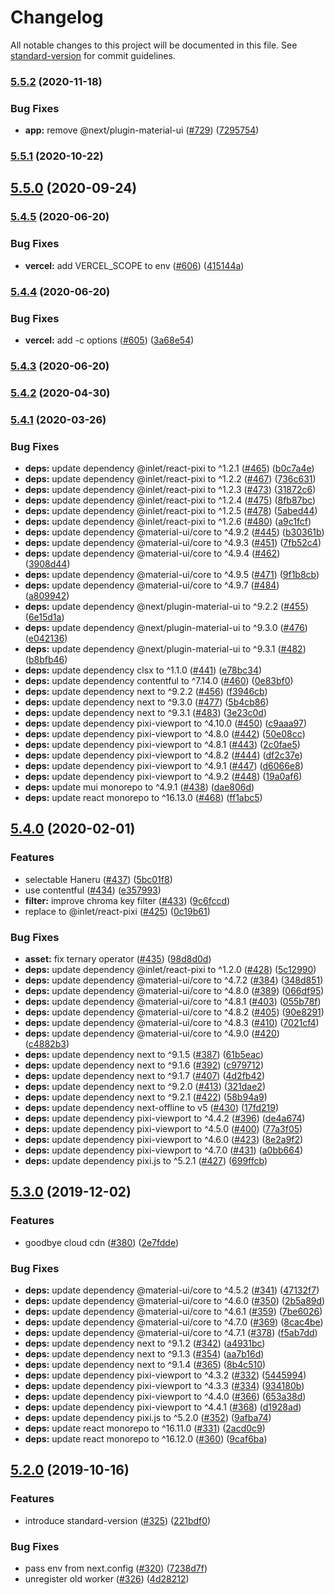 # Changelog

All notable changes to this project will be documented in this file. See [standard-version](https://github.com/conventional-changelog/standard-version) for commit guidelines.

### [5.5.2](https://github.com/inabagumi/neru-camera/compare/v5.5.1...v5.5.2) (2020-11-18)


### Bug Fixes

* **app:** remove @next/plugin-material-ui ([#729](https://github.com/inabagumi/neru-camera/issues/729)) ([7295754](https://github.com/inabagumi/neru-camera/commit/72957547c025da6d6d35b15ca9826bc99ab1d9b3))

### [5.5.1](https://github.com/inabagumi/neru-camera/compare/v5.5.0...v5.5.1) (2020-10-22)

## [5.5.0](https://github.com/inabagumi/neru-camera/compare/v5.4.5...v5.5.0) (2020-09-24)

### [5.4.5](https://github.com/inabagumi/neru-camera/compare/v5.4.4...v5.4.5) (2020-06-20)


### Bug Fixes

* **vercel:** add VERCEL_SCOPE to env ([#606](https://github.com/inabagumi/neru-camera/issues/606)) ([415144a](https://github.com/inabagumi/neru-camera/commit/415144a2ef84f47dddfc50f31afcb7fd15a43f48))

### [5.4.4](https://github.com/inabagumi/neru-camera/compare/v5.4.3...v5.4.4) (2020-06-20)


### Bug Fixes

* **vercel:** add -c options ([#605](https://github.com/inabagumi/neru-camera/issues/605)) ([3a68e54](https://github.com/inabagumi/neru-camera/commit/3a68e54dc49880c2b3a6ceb9955ecacddd94b488))

### [5.4.3](https://github.com/inabagumi/neru-camera/compare/v5.4.2...v5.4.3) (2020-06-20)

### [5.4.2](https://github.com/inabagumi/neru-camera/compare/v5.4.1...v5.4.2) (2020-04-30)

### [5.4.1](https://github.com/inabagumi/neru-camera/compare/v5.4.0...v5.4.1) (2020-03-26)


### Bug Fixes

* **deps:** update dependency @inlet/react-pixi to ^1.2.1 ([#465](https://github.com/inabagumi/neru-camera/issues/465)) ([b0c7a4e](https://github.com/inabagumi/neru-camera/commit/b0c7a4eedad9b032632f8081bb78f7ebaaccf51e))
* **deps:** update dependency @inlet/react-pixi to ^1.2.2 ([#467](https://github.com/inabagumi/neru-camera/issues/467)) ([736c631](https://github.com/inabagumi/neru-camera/commit/736c6312a8b2793f640fa9be6d886dd53c560c90))
* **deps:** update dependency @inlet/react-pixi to ^1.2.3 ([#473](https://github.com/inabagumi/neru-camera/issues/473)) ([31872c6](https://github.com/inabagumi/neru-camera/commit/31872c6ce0a94f0a502b4c2f82fe42d10a785b1e))
* **deps:** update dependency @inlet/react-pixi to ^1.2.4 ([#475](https://github.com/inabagumi/neru-camera/issues/475)) ([8fb87bc](https://github.com/inabagumi/neru-camera/commit/8fb87bc4ce954725486c77b92943dc93ba3cba0d))
* **deps:** update dependency @inlet/react-pixi to ^1.2.5 ([#478](https://github.com/inabagumi/neru-camera/issues/478)) ([5abed44](https://github.com/inabagumi/neru-camera/commit/5abed444cf3b303789603cbd93ba93fb66020f66))
* **deps:** update dependency @inlet/react-pixi to ^1.2.6 ([#480](https://github.com/inabagumi/neru-camera/issues/480)) ([a9c1fcf](https://github.com/inabagumi/neru-camera/commit/a9c1fcf1151e087bb4b7a783d3ed3783646d5ac3))
* **deps:** update dependency @material-ui/core to ^4.9.2 ([#445](https://github.com/inabagumi/neru-camera/issues/445)) ([b30361b](https://github.com/inabagumi/neru-camera/commit/b30361bf1b21e6f88710d9f57e5a587c91d0372a))
* **deps:** update dependency @material-ui/core to ^4.9.3 ([#451](https://github.com/inabagumi/neru-camera/issues/451)) ([7fb52c4](https://github.com/inabagumi/neru-camera/commit/7fb52c45b16b894156ea51427181f1b64c6ea8a5))
* **deps:** update dependency @material-ui/core to ^4.9.4 ([#462](https://github.com/inabagumi/neru-camera/issues/462)) ([3908d44](https://github.com/inabagumi/neru-camera/commit/3908d44447833c4be6f0a9aea47f785ea607c349))
* **deps:** update dependency @material-ui/core to ^4.9.5 ([#471](https://github.com/inabagumi/neru-camera/issues/471)) ([9f1b8cb](https://github.com/inabagumi/neru-camera/commit/9f1b8cb4afca6c246eede7cc57ad2215c4d3a190))
* **deps:** update dependency @material-ui/core to ^4.9.7 ([#484](https://github.com/inabagumi/neru-camera/issues/484)) ([a809942](https://github.com/inabagumi/neru-camera/commit/a809942ce19aed81d1ecd00621f3f8bab7d65dd8))
* **deps:** update dependency @next/plugin-material-ui to ^9.2.2 ([#455](https://github.com/inabagumi/neru-camera/issues/455)) ([6e15d1a](https://github.com/inabagumi/neru-camera/commit/6e15d1abe8c19639dc092c039600e470ce0fc32a))
* **deps:** update dependency @next/plugin-material-ui to ^9.3.0 ([#476](https://github.com/inabagumi/neru-camera/issues/476)) ([e042136](https://github.com/inabagumi/neru-camera/commit/e04213678858ea8fc4faeb6b681242461c9d05f7))
* **deps:** update dependency @next/plugin-material-ui to ^9.3.1 ([#482](https://github.com/inabagumi/neru-camera/issues/482)) ([b8bfb46](https://github.com/inabagumi/neru-camera/commit/b8bfb461cb744a91fa2f36b8e6a9cbffadba1b61))
* **deps:** update dependency clsx to ^1.1.0 ([#441](https://github.com/inabagumi/neru-camera/issues/441)) ([e78bc34](https://github.com/inabagumi/neru-camera/commit/e78bc342e765097b7792f85648241e8563cdca5f))
* **deps:** update dependency contentful to ^7.14.0 ([#460](https://github.com/inabagumi/neru-camera/issues/460)) ([0e83bf0](https://github.com/inabagumi/neru-camera/commit/0e83bf041fb118a991cd2464d3496973f98658fb))
* **deps:** update dependency next to ^9.2.2 ([#456](https://github.com/inabagumi/neru-camera/issues/456)) ([f3946cb](https://github.com/inabagumi/neru-camera/commit/f3946cb9b39ad53f24e370217118272a0e444b2f))
* **deps:** update dependency next to ^9.3.0 ([#477](https://github.com/inabagumi/neru-camera/issues/477)) ([5b4cb86](https://github.com/inabagumi/neru-camera/commit/5b4cb86e5ba42e38679e6d3b0c6c3fe87115d503))
* **deps:** update dependency next to ^9.3.1 ([#483](https://github.com/inabagumi/neru-camera/issues/483)) ([3e23c0d](https://github.com/inabagumi/neru-camera/commit/3e23c0dd76e55fa3a5b2f7d0583dea5752ab7311))
* **deps:** update dependency pixi-viewport to ^4.10.0 ([#450](https://github.com/inabagumi/neru-camera/issues/450)) ([c9aaa97](https://github.com/inabagumi/neru-camera/commit/c9aaa9752cb79c31730abbb6fbb01b87d5917683))
* **deps:** update dependency pixi-viewport to ^4.8.0 ([#442](https://github.com/inabagumi/neru-camera/issues/442)) ([50e08cc](https://github.com/inabagumi/neru-camera/commit/50e08ccc8974161a9a303f1fd8cad05a20087afa))
* **deps:** update dependency pixi-viewport to ^4.8.1 ([#443](https://github.com/inabagumi/neru-camera/issues/443)) ([2c0fae5](https://github.com/inabagumi/neru-camera/commit/2c0fae5cce1274c09c1ac836e49efb6cdcf393fa))
* **deps:** update dependency pixi-viewport to ^4.8.2 ([#444](https://github.com/inabagumi/neru-camera/issues/444)) ([df2c37e](https://github.com/inabagumi/neru-camera/commit/df2c37ef9cb5a91c60c67f37f63952d813cdf8e3))
* **deps:** update dependency pixi-viewport to ^4.9.1 ([#447](https://github.com/inabagumi/neru-camera/issues/447)) ([d6066e8](https://github.com/inabagumi/neru-camera/commit/d6066e8aa7aaf4b6085ef371b75769011b86d13c))
* **deps:** update dependency pixi-viewport to ^4.9.2 ([#448](https://github.com/inabagumi/neru-camera/issues/448)) ([19a0af6](https://github.com/inabagumi/neru-camera/commit/19a0af6a98204c75e54d38b3962a8940e098521c))
* **deps:** update mui monorepo to ^4.9.1 ([#438](https://github.com/inabagumi/neru-camera/issues/438)) ([dae806d](https://github.com/inabagumi/neru-camera/commit/dae806df05bf208d0f6e7bf4d4cc75abb546bfc5))
* **deps:** update react monorepo to ^16.13.0 ([#468](https://github.com/inabagumi/neru-camera/issues/468)) ([ff1abc5](https://github.com/inabagumi/neru-camera/commit/ff1abc55ecaa2fd040c9412f355a14830feda7fd))

## [5.4.0](https://github.com/inabagumi/neru-camera/compare/v5.3.0...v5.4.0) (2020-02-01)


### Features

* selectable Haneru ([#437](https://github.com/inabagumi/neru-camera/issues/437)) ([5bc01f8](https://github.com/inabagumi/neru-camera/commit/5bc01f8f85f95268cb9e26e772f116c3815bbc08))
* use contentful ([#434](https://github.com/inabagumi/neru-camera/issues/434)) ([e357993](https://github.com/inabagumi/neru-camera/commit/e3579937639cb43ae6bc72277ae471d83dcd35bb))
* **filter:** improve chroma key filter ([#433](https://github.com/inabagumi/neru-camera/issues/433)) ([9c6fccd](https://github.com/inabagumi/neru-camera/commit/9c6fccd5dfba917e2032dcaafce6df1499be8366))
* replace to @inlet/react-pixi ([#425](https://github.com/inabagumi/neru-camera/issues/425)) ([0c19b61](https://github.com/inabagumi/neru-camera/commit/0c19b6194b5d6d6ef76b7576ac014f24d7583ead))


### Bug Fixes

* **asset:** fix ternary operator ([#435](https://github.com/inabagumi/neru-camera/issues/435)) ([98d8d0d](https://github.com/inabagumi/neru-camera/commit/98d8d0d8e89f4e3595d874ee2af357636d93c293))
* **deps:** update dependency @inlet/react-pixi to ^1.2.0 ([#428](https://github.com/inabagumi/neru-camera/issues/428)) ([5c12990](https://github.com/inabagumi/neru-camera/commit/5c12990258c2e4572d7ba4c56ee1e2ea3b5ee13d))
* **deps:** update dependency @material-ui/core to ^4.7.2 ([#384](https://github.com/inabagumi/neru-camera/issues/384)) ([348d851](https://github.com/inabagumi/neru-camera/commit/348d851d6f1acc23c5607421c7fb927693d06f79))
* **deps:** update dependency @material-ui/core to ^4.8.0 ([#389](https://github.com/inabagumi/neru-camera/issues/389)) ([066df95](https://github.com/inabagumi/neru-camera/commit/066df953e758683976e96ce0a293599011930d8e))
* **deps:** update dependency @material-ui/core to ^4.8.1 ([#403](https://github.com/inabagumi/neru-camera/issues/403)) ([055b78f](https://github.com/inabagumi/neru-camera/commit/055b78f92646f0b1621ffe2956a5658137d42151))
* **deps:** update dependency @material-ui/core to ^4.8.2 ([#405](https://github.com/inabagumi/neru-camera/issues/405)) ([90e8291](https://github.com/inabagumi/neru-camera/commit/90e8291d1783693d2a71c59dab06b6f7d42dbced))
* **deps:** update dependency @material-ui/core to ^4.8.3 ([#410](https://github.com/inabagumi/neru-camera/issues/410)) ([7021cf4](https://github.com/inabagumi/neru-camera/commit/7021cf43be161057961802d6dc7a48a5fd1ce8bf))
* **deps:** update dependency @material-ui/core to ^4.9.0 ([#420](https://github.com/inabagumi/neru-camera/issues/420)) ([c4882b3](https://github.com/inabagumi/neru-camera/commit/c4882b31d62d1762850ee2e2c3fea845ecb04a42))
* **deps:** update dependency next to ^9.1.5 ([#387](https://github.com/inabagumi/neru-camera/issues/387)) ([61b5eac](https://github.com/inabagumi/neru-camera/commit/61b5eac66badf98b2bedd17f31cec59504c24eba))
* **deps:** update dependency next to ^9.1.6 ([#392](https://github.com/inabagumi/neru-camera/issues/392)) ([c979712](https://github.com/inabagumi/neru-camera/commit/c979712a73dc06c78d2aa819b7962f77bd17268a))
* **deps:** update dependency next to ^9.1.7 ([#407](https://github.com/inabagumi/neru-camera/issues/407)) ([4d2fb42](https://github.com/inabagumi/neru-camera/commit/4d2fb42881442bf1c3a64c825de14be3bc3bf79e))
* **deps:** update dependency next to ^9.2.0 ([#413](https://github.com/inabagumi/neru-camera/issues/413)) ([321dae2](https://github.com/inabagumi/neru-camera/commit/321dae20d89aff227c15b095912f2e9bd345e22c))
* **deps:** update dependency next to ^9.2.1 ([#422](https://github.com/inabagumi/neru-camera/issues/422)) ([58b94a9](https://github.com/inabagumi/neru-camera/commit/58b94a9f4cd5c6b0893815ca0b6f78e05cb40fe1))
* **deps:** update dependency next-offline to v5 ([#430](https://github.com/inabagumi/neru-camera/issues/430)) ([17fd219](https://github.com/inabagumi/neru-camera/commit/17fd21999cdaa57b453157ac8188a4c39a36e828))
* **deps:** update dependency pixi-viewport to ^4.4.2 ([#396](https://github.com/inabagumi/neru-camera/issues/396)) ([de4a674](https://github.com/inabagumi/neru-camera/commit/de4a674be01e2f5373ed28ed42720cb011559d04))
* **deps:** update dependency pixi-viewport to ^4.5.0 ([#400](https://github.com/inabagumi/neru-camera/issues/400)) ([77a3f05](https://github.com/inabagumi/neru-camera/commit/77a3f051b6c0b39e1b852aeff5e8659723cf1218))
* **deps:** update dependency pixi-viewport to ^4.6.0 ([#423](https://github.com/inabagumi/neru-camera/issues/423)) ([8e2a9f2](https://github.com/inabagumi/neru-camera/commit/8e2a9f2e693823b9b01adf4ad1da792035434b40))
* **deps:** update dependency pixi-viewport to ^4.7.0 ([#431](https://github.com/inabagumi/neru-camera/issues/431)) ([a0bb664](https://github.com/inabagumi/neru-camera/commit/a0bb6646d47036592e55294511834dd91a78b3b8))
* **deps:** update dependency pixi.js to ^5.2.1 ([#427](https://github.com/inabagumi/neru-camera/issues/427)) ([699ffcb](https://github.com/inabagumi/neru-camera/commit/699ffcbcff5ba7c42d70b71186f35c26ba2e27da))

## [5.3.0](https://github.com/inabagumi/neru-camera/compare/v5.2.0...v5.3.0) (2019-12-02)


### Features

* goodbye cloud cdn ([#380](https://github.com/inabagumi/neru-camera/issues/380)) ([2e7fdde](https://github.com/inabagumi/neru-camera/commit/2e7fdde6d5ec9b669b15bed84fb5a427e3983955))


### Bug Fixes

* **deps:** update dependency @material-ui/core to ^4.5.2 ([#341](https://github.com/inabagumi/neru-camera/issues/341)) ([47132f7](https://github.com/inabagumi/neru-camera/commit/47132f7826d597ccd61906da4f1d478eaf463f72))
* **deps:** update dependency @material-ui/core to ^4.6.0 ([#350](https://github.com/inabagumi/neru-camera/issues/350)) ([2b5a89d](https://github.com/inabagumi/neru-camera/commit/2b5a89d27e7c5b26a4d2cabb54438c26f1cae53e))
* **deps:** update dependency @material-ui/core to ^4.6.1 ([#359](https://github.com/inabagumi/neru-camera/issues/359)) ([7be6026](https://github.com/inabagumi/neru-camera/commit/7be6026efed2fdaeba410e4f6e04dc473fa60670))
* **deps:** update dependency @material-ui/core to ^4.7.0 ([#369](https://github.com/inabagumi/neru-camera/issues/369)) ([8cac4be](https://github.com/inabagumi/neru-camera/commit/8cac4be247b48f35d9a166736e3bbaef39e9247b))
* **deps:** update dependency @material-ui/core to ^4.7.1 ([#378](https://github.com/inabagumi/neru-camera/issues/378)) ([f5ab7dd](https://github.com/inabagumi/neru-camera/commit/f5ab7dd9daff6a09e7fcedfdbb26c6da93cef910))
* **deps:** update dependency next to ^9.1.2 ([#342](https://github.com/inabagumi/neru-camera/issues/342)) ([a4931bc](https://github.com/inabagumi/neru-camera/commit/a4931bc38b98c8dae40b88eaf0cbc47d6dbce3ef))
* **deps:** update dependency next to ^9.1.3 ([#354](https://github.com/inabagumi/neru-camera/issues/354)) ([aa7b16d](https://github.com/inabagumi/neru-camera/commit/aa7b16dd89b5f643fd5ebd6baea92aec51d78b6e))
* **deps:** update dependency next to ^9.1.4 ([#365](https://github.com/inabagumi/neru-camera/issues/365)) ([8b4c510](https://github.com/inabagumi/neru-camera/commit/8b4c510ad6795ebf48ccb8a7b3b8b2658f971e1d))
* **deps:** update dependency pixi-viewport to ^4.3.2 ([#332](https://github.com/inabagumi/neru-camera/issues/332)) ([5445994](https://github.com/inabagumi/neru-camera/commit/544599472f7304622bf18b54ac617e05b581ca85))
* **deps:** update dependency pixi-viewport to ^4.3.3 ([#334](https://github.com/inabagumi/neru-camera/issues/334)) ([934180b](https://github.com/inabagumi/neru-camera/commit/934180b12b61556f6a669a6583f7e8ea4372a6e1))
* **deps:** update dependency pixi-viewport to ^4.4.0 ([#366](https://github.com/inabagumi/neru-camera/issues/366)) ([653a38d](https://github.com/inabagumi/neru-camera/commit/653a38d68894fd468b92d7743855eff0e5070248))
* **deps:** update dependency pixi-viewport to ^4.4.1 ([#368](https://github.com/inabagumi/neru-camera/issues/368)) ([d1928ad](https://github.com/inabagumi/neru-camera/commit/d1928adb9e604673575c5eb761f9eca78872b667))
* **deps:** update dependency pixi.js to ^5.2.0 ([#352](https://github.com/inabagumi/neru-camera/issues/352)) ([9afba74](https://github.com/inabagumi/neru-camera/commit/9afba740a793b106c7c3fef14dbdc43d35e07d73))
* **deps:** update react monorepo to ^16.11.0 ([#331](https://github.com/inabagumi/neru-camera/issues/331)) ([2acd0c9](https://github.com/inabagumi/neru-camera/commit/2acd0c9a0140787fbefe3e687e23348176319afc))
* **deps:** update react monorepo to ^16.12.0 ([#360](https://github.com/inabagumi/neru-camera/issues/360)) ([9caf6ba](https://github.com/inabagumi/neru-camera/commit/9caf6baf3b85ccab235a17b1ecc6259691951e65))

## [5.2.0](https://github.com/inabagumi/neru-camera/compare/v5.1.0...v5.2.0) (2019-10-16)


### Features

* introduce standard-version ([#325](https://github.com/inabagumi/neru-camera/issues/325)) ([221bdf0](https://github.com/inabagumi/neru-camera/commit/221bdf0e7cba6ec24af049de5ade757a5336f70b))


### Bug Fixes

* pass env from next.config ([#320](https://github.com/inabagumi/neru-camera/issues/320)) ([7238d7f](https://github.com/inabagumi/neru-camera/commit/7238d7fab1bcb6ebea8d923e613b677577f6113c))
* unregister old worker ([#326](https://github.com/inabagumi/neru-camera/issues/326)) ([4d28212](https://github.com/inabagumi/neru-camera/commit/4d2821202d9729a12a9fc83b794d01fc4e426d6b))

